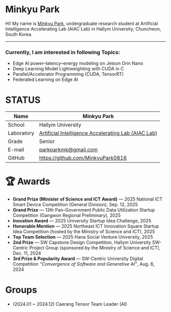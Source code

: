 # Minkyu Park

Hi! My name is [Minkyu Park](https://github.com/MinkyuPark0816?tab=repositories), undergraduate research student at Artificial Intelligence Accelerating Lab (AIAC Lab) in Hallym University, Chuncheon, South Korea. 
<!--![alt text](https://github.com/yourgithubid/yourgithubid/blob/main/profile.png?raw=true)
-->
---
### Currently, I am interested in following Topics:
- Edge AI power–latency–energy modeling on Jetson Orin Nano
- Deep Learning Model Lightweighting with CUDA in C
- Parallel/Accelerator Programming (CUDA, TensorRT)
- Federated Learning on Edge AI

# STATUS
|Name|Minkyu Park|
|----|----|
|School|Hallym University|
|Laboratory| [Artificial Intelligence Accelerating Lab (AIAC Lab)](https://sites.google.com/site/embeddedsochallymuniv/project)|
|Grade|Senior|
|E-mail|parkparkmk@gmail.com|
|GitHub|https://github.com/MinkyuPark0816|


# 🏆 Awards
- **Grand Prize (Minister of Science and ICT Award)** — 2025 National ICT Smart Device Competition (General Division), Sep. 12, 2025  
- **Grand Prize** — 13th Pan-Government Public Data Utilization Startup Competition (Gangwon Regional Preliminary), 2025
- **Inovation Award** — 2025 University Startup Idea Challenge, 2025
- **Honorable Mention** — 2025 Northeast ICT Innovation Square Startup Idea Competition (hosted by the Ministry of Science and ICT), 2025  
- **Top Team Selection** — 2025 Hana Social Venture University, 2025  
- **2nd Prize** — SW Capstone Design Competition, Hallym University SW-Centric Project Group (sponsored by the Ministry of Science and ICT), Dec. 11, 2024  
- **3rd Prize & Popularity Award** — SW-Centric University Digital Competition *“Convergence of Software and Generative AI”*, Aug. 6, 2024  






# Groups
- (2024.01 ~ 2024.12) Caerang Tensor Team Leader (AI)


